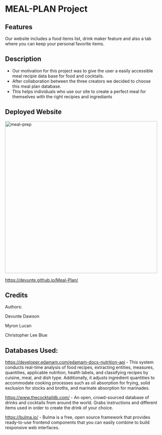 # MEAL-PLAN Project

## Features

Our website includes a food items list, drink maker feature and also a tab where you can keep your personal favorite items.


## Description

- Our motivation for this project was to give the user a easily accessible meal recipie data base for food and cocktails. 
- After collaboration between the three creators we decided to choose this meal plan database.
- This helps individuals who use our site to create a perfect meal for themselves with the right recipies and ingrediants

## Deployed Website

<img width="500" alt="meal-prep" src="https://github.com/Devunte/Meal-Plan/assets/160948019/58c8ccb4-bc95-4ea8-8257-47885fbbe691">

https://devunte.github.io/Meal-Plan/

## Credits

Authors:

Devunte Dawson 

Myron Lucan 

Christopher Lee Blue 


## Databases Used:

https://developer.edamam.com/edamam-docs-nutrition-api - This system conducts real-time analysis of food recipes, extracting entities, measures, quantities, applicable nutrition, health labels, and classifying recipes by cuisine, meal, and dish type. Additionally, it adjusts ingredient quantities to accommodate cooking processes such as oil absorption for frying, solid exclusion for stocks and broths, and marinate absorption for marinades.

https://www.thecocktaildb.com/ - An open, crowd-sourced database of drinks and cocktails from around the world. Grabs instructions and different items used in order to create the drink of your choice. 

https://bulma.io/ - Bulma is a free, open source framework that provides ready-to-use frontend components that you can easily combine to build responsive web interfaces.

